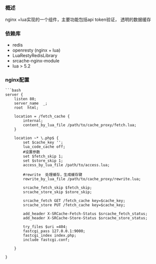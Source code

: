 ### 概述
nginx +lua实现的一个组件，主要功能包括api token验证， 透明的数据缓存

### 依赖库
* redis 
* openresty (nginx + lua)
* LuaRestyRedisLibrary
* srcache-nginx-module
* lua > 5.2

### nginx配置
	```bash
	server {
		listen 80;
		server_name  _;
		root  html;

		location = /fetch_cache {
			internal;
			content_by_lua_file /path/to/cache_proxy/fetch.lua;
		} 

		location ~* \.php$ {
			set $cache_key '';
			lua_code_cache off;
			#设置参数
			set $fetch_skip 1;
			set $store_skip 1;
			access_by_lua_file /path/to/access.lua;

			#rewrite  处理缓存，生成缓存键
			rewrite_by_lua_file /path/to/cache_proxy/rewrite.lua;

			srcache_fetch_skip $fetch_skip;
			srcache_store_skip $store_skip;

			srcache_fetch GET /fetch_cache key=$cache_key;
			srcache_store PUT /fetch_cache key=$cache_key;

			add_header X-SRCache-Fetch-Status $srcache_fetch_status;
			add_header X-SRCache-Store-Status $srcache_store_status;

			try_files $uri =404;
			fastcgi_pass 127.0.0.1:9000;
			fastcgi_index index.php;
			include fastcgi.conf; 

		}

	}

